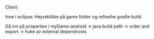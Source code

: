 Client:

Inne i eclipse:
Høyreklikke på game folder og refreshe gradle build

Gå inn på properties i myGame-android -> java build path -> order and export -> huke av external dependncies



